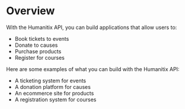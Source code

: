 # Overview

With the Humanitix API, you can build applications that allow users to:

- Book tickets to events
- Donate to causes
- Purchase products
- Register for courses

Here are some examples of what you can build with the Humanitix API:

- A ticketing system for events
- A donation platform for causes
- An ecommerce site for products
- A registration system for courses
